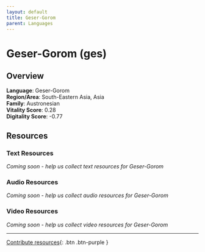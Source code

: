 ```yaml
---
layout: default
title: Geser-Gorom
parent: Languages
---
```


# Geser-Gorom (ges)

## Overview

**Language**: Geser-Gorom  
**Region/Area**: South-Eastern Asia, Asia  
**Family**: Austronesian  
**Vitality Score**: 0.28  
**Digitality Score**: -0.77  

## Resources

### Text Resources
*Coming soon - help us collect text resources for Geser-Gorom*

### Audio Resources
*Coming soon - help us collect audio resources for Geser-Gorom*

### Video Resources
*Coming soon - help us collect video resources for Geser-Gorom*

---

[Contribute resources](https://fairtrain.github.io/){: .btn .btn-purple }
